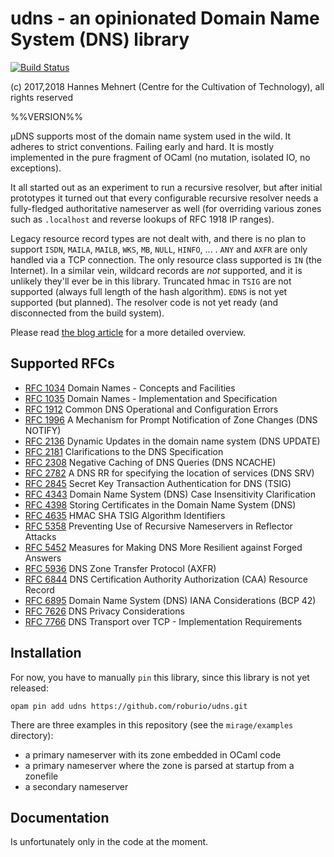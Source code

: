 # udns - an opinionated Domain Name System (DNS) library

[![Build Status](https://travis-ci.org/roburio/udns.svg?branch=master)](https://travis-ci.org/roburio/udns)

(c) 2017,2018 Hannes Mehnert (Centre for the Cultivation of Technology), all rights reserved

%%VERSION%%

µDNS supports most of the domain name system used in the wild.  It adheres to
strict conventions.  Failing early and hard.  It is mostly implemented in the
pure fragment of OCaml (no mutation, isolated IO, no exceptions).

It all started out as an experiment to run a recursive resolver, but after
initial prototypes it turned out that every configurable recursive resolver
needs a fully-fledged authoritative nameserver as well (for overriding various
zones such as `.localhost` and reverse lookups of RFC 1918 IP ranges).

Legacy resource record types are not dealt with, and there is no plan to support
`ISDN`, `MAILA`, `MAILB`, `WKS`, `MB`, `NULL`, `HINFO`, ... .  `ANY` and `AXFR`
are only handled via a TCP connection.  The only resource class supported is
`IN` (the Internet).  In a similar vein, wildcard records are _not_ supported,
and it is unlikely they'll ever be in this library.  Truncated hmac in `TSIG`
are not supported (always full length of the hash algorithm).  `EDNS` is not yet
supported (but planned).  The resolver code is not yet ready (and disconnected
from the build system).

Please read [the blog article](https://hannes.nqsb.io/Posts/DNS) for a more
detailed overview.

## Supported RFCs

* [RFC 1034](https://tools.ietf.org/html/rfc1034) Domain Names - Concepts and Facilities
* [RFC 1035](https://tools.ietf.org/html/rfc1035) Domain Names - Implementation and Specification
* [RFC 1912](https://tools.ietf.org/html/rfc1912) Common DNS Operational and Configuration Errors
* [RFC 1996](https://tools.ietf.org/html/rfc1996) A Mechanism for Prompt Notification of Zone Changes (DNS NOTIFY)
* [RFC 2136](https://tools.ietf.org/html/rfc2136) Dynamic Updates in the domain name system (DNS UPDATE)
* [RFC 2181](https://tools.ietf.org/html/rfc2181) Clarifications to the DNS Specification
* [RFC 2308](https://tools.ietf.org/html/rfc2308) Negative Caching of DNS Queries (DNS NCACHE)
* [RFC 2782](https://tools.ietf.org/html/rfc2782) A DNS RR for specifying the location of services (DNS SRV)
* [RFC 2845](https://tools.ietf.org/html/rfc2845) Secret Key Transaction Authentication for DNS (TSIG)
* [RFC 4343](https://tools.ietf.org/html/rfc4343) Domain Name System (DNS) Case Insensitivity Clarification
* [RFC 4398](https://tools.ietf.org/html/rfc4398) Storing Certificates in the Domain Name System (DNS)
* [RFC 4635](https://tools.ietf.org/html/rfc4635) HMAC SHA TSIG Algorithm Identifiers
* [RFC 5358](https://tools.ietf.org/html/rfc5358) Preventing Use of Recursive Nameservers in Reflector Attacks
* [RFC 5452](https://tools.ietf.org/html/rfc5452) Measures for Making DNS More Resilient against Forged Answers
* [RFC 5936](https://tools.ietf.org/html/rfc5936) DNS Zone Transfer Protocol (AXFR)
* [RFC 6844](https://tools.ietf.org/html/rfc6844) DNS Certification Authority Authorization (CAA) Resource Record
* [RFC 6895](https://tools.ietf.org/html/rfc6895) Domain Name System (DNS) IANA Considerations (BCP 42)
* [RFC 7626](https://tools.ietf.org/html/rfc7626) DNS Privacy Considerations
* [RFC 7766](https://tools.ietf.org/html/rfc7766) DNS Transport over TCP - Implementation Requirements

## Installation

For now, you have to manually `pin` this library, since this library is not yet
released:

`opam pin add udns https://github.com/roburio/udns.git`

There are three examples in this repository (see the `mirage/examples` directory):
- a primary nameserver with its zone embedded in OCaml code
- a primary nameserver where the zone is parsed at startup from a zonefile
- a secondary nameserver

## Documentation

Is unfortunately only in the code at the moment.
